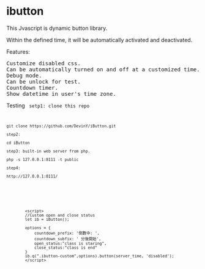# ibutton
This Jvascript is dynamic button library.

Within the defined time, it will be automatically activated and deactivated.

Features:
<pre>
Customize disabled css.
Can be automatically turned on and off at a customized time.
Debug mode.
Can be unlock for test.
Countdown timer.
Show datetime in user's time zone.
</pre>
Testing
<code>
    setp1: clone this repo

    git clone https://github.com/DevinY/iButton.git

    step2:

    cd iButton

    step3: built-in web server from php.

    php -s 127.0.0.1:8111 -t public

    step4:

    http://127.0.0.1:8111/

</code>

<code>
            <script>
                let ib1 = iButton();
                var server_time = "1604304909000";
                ib1.q(".ibutton").button(server_time, 'disabled');
            </script>

            <script>
            //Custom open and close status
            let ib = iButton();

            options = {
                countdown_prefix: '倒數中: ',
                countdown_subfix: ' 分後開始',
                open_status:"class is staring",
                close_status:"class is end"
            }
            ib.q(".ibutton-custom",options).button(server_time, 'disabled');
            </script>
     
</code>
